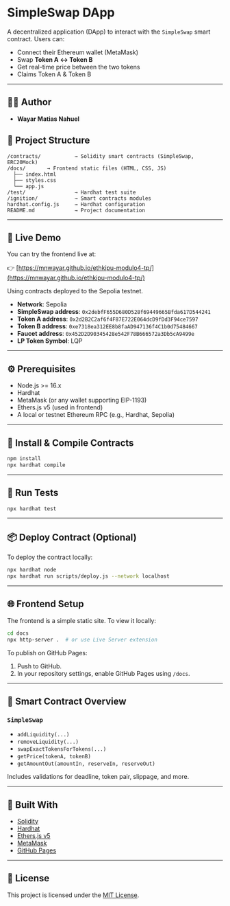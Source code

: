 
# SimpleSwap DApp

A decentralized application (DApp) to interact with the `SimpleSwap` smart contract. Users can:

- Connect their Ethereum wallet (MetaMask)
- Swap **Token A ↔ Token B**
- Get real-time price between the two tokens
- Claims Token A & Token B

---

## 🧑‍💻 Author

- **Wayar Matias Nahuel**

## 📁 Project Structure

```plaintext
/contracts/           → Solidity smart contracts (SimpleSwap, ERC20Mock)
/docs/       → Frontend static files (HTML, CSS, JS)
  ├── index.html
  ├── styles.css
  └── app.js
/test/                → Hardhat test suite
/ignition/            → Smart contracts modules
hardhat.config.js     → Hardhat configuration
README.md             → Project documentation
```

---

## 🚀 Live Demo

You can try the frontend live at:

👉 [https://mnwayar.github.io/ethkipu-modulo4-tp/](https://mnwayar.github.io/ethkipu-modulo4-tp/)

Using contracts deployed to the Sepolia testnet.

- **Network**: Sepolia
- **SimpleSwap address**: `0x2debfF655D680D528f69449665Bfda617D544241`
- **Token A address**: `0x2d2B2C2af6f4F87E722E064dcD9fDd3F94ce7597`
- **Token B address**: `0xe7318ea312EE8b8faAD947136f4C1b0d75484667`
- **Faucet address**: `0x452D2D90345428e542F78B666572a3Db5cA9499e`
- **LP Token Symbol**: LQP

---

## ⚙️ Prerequisites

- Node.js >= 16.x
- Hardhat
- MetaMask (or any wallet supporting EIP-1193)
- Ethers.js v5 (used in frontend)
- A local or testnet Ethereum RPC (e.g., Hardhat, Sepolia)

---

## 🔧 Install & Compile Contracts

```bash
npm install
npx hardhat compile
```

---

## 🧪 Run Tests

```bash
npx hardhat test
```

---

## 📦 Deploy Contract (Optional)

To deploy the contract locally:

```bash
npx hardhat node
npx hardhat run scripts/deploy.js --network localhost
```

---

## 🌐 Frontend Setup

The frontend is a simple static site. To view it locally:

```bash
cd docs
npx http-server .  # or use Live Server extension
```

To publish on GitHub Pages:

1. Push to GitHub.
2. In your repository settings, enable GitHub Pages using `/docs`.

---

## 🔐 Smart Contract Overview

### `SimpleSwap`

- `addLiquidity(...)`
- `removeLiquidity(...)`
- `swapExactTokensForTokens(...)`
- `getPrice(tokenA, tokenB)`
- `getAmountOut(amountIn, reserveIn, reserveOut)`

Includes validations for deadline, token pair, slippage, and more.

---

## 🧠 Built With

- [Solidity](https://soliditylang.org/)
- [Hardhat](https://hardhat.org/)
- [Ethers.js v5](https://docs.ethers.org/v5/)
- [MetaMask](https://metamask.io/)
- [GitHub Pages](https://pages.github.com/)

---

## 📜 License

This project is licensed under the [MIT License](./LICENSE).
